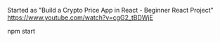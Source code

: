 Started as "Build a Crypto Price App in React - Beginner React Project"
https://www.youtube.com/watch?v=cgG2_tBDWjE

npm start
